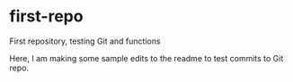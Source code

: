 # first-repo
First repository, testing Git and functions

Here, I am making some sample edits to the readme to test commits to Git repo.
